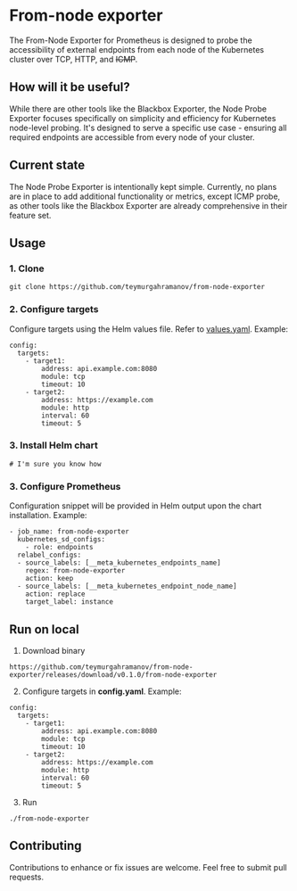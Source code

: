 # From-node exporter

The From-Node Exporter for Prometheus is designed to probe the accessibility of external endpoints from each node of the Kubernetes cluster over TCP, HTTP, and ~~ICMP~~.

## How will it be useful?

While there are other tools like the Blackbox Exporter, the Node Probe Exporter focuses specifically on simplicity and efficiency for Kubernetes node-level probing. It's designed to serve a specific use case - ensuring all required endpoints are accessible from every node of your cluster.

## Current state

The Node Probe Exporter is intentionally kept simple. Currently, no plans are in place to add additional functionality or metrics, except ICMP probe, as other tools like the Blackbox Exporter are already comprehensive in their feature set.

## Usage
### 1. Clone

```
git clone https://github.com/teymurgahramanov/from-node-exporter
```

### 2. Configure targets

Configure targets using the Helm values file. Refer to [values.yaml](./chart/values.yaml). Example:
```
config:
  targets:
    - target1:
        address: api.example.com:8080
        module: tcp
        timeout: 10
    - target2:
        address: https://example.com
        module: http
        interval: 60
        timeout: 5
```

### 3. Install Helm chart

```
# I'm sure you know how
```

### 3. Configure Prometheus

Configuration snippet will be provided in Helm output upon the chart installation. Example:
```
- job_name: from-node-exporter
  kubernetes_sd_configs:
    - role: endpoints
  relabel_configs:
  - source_labels: [__meta_kubernetes_endpoints_name]
    regex: from-node-exporter
    action: keep
  - source_labels: [__meta_kubernetes_endpoint_node_name]
    action: replace
    target_label: instance
```

## Run on local

1. Download binary
```
https://github.com/teymurgahramanov/from-node-exporter/releases/download/v0.1.0/from-node-exporter
```
2. Configure targets in __config.yaml__. Example:
```
config:
  targets:
    - target1:
        address: api.example.com:8080
        module: tcp
        timeout: 10
    - target2:
        address: https://example.com
        module: http
        interval: 60
        timeout: 5
```
3. Run
```
./from-node-exporter
```

## Contributing
Contributions to enhance or fix issues are welcome. Feel free to submit pull requests.
